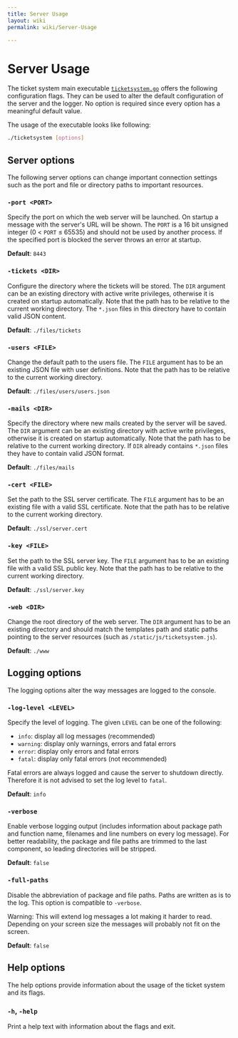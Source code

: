 ```yaml
---
title: Server Usage
layout: wiki
permalink: wiki/Server-Usage

---
```


# Server Usage

The ticket system main executable
[`ticketsystem.go`](https://github.com/mortenterhart/trivial-tickets/blob/master/cmd/ticketsystem/ticketsystem.go)
offers the following configuration flags. They can be used to alter
the default configuration of the server and the logger. No option
is required since every option has a meaningful default value.

The usage of the executable looks like following:

```bash
./ticketsystem [options]
```

## Server options

The following server options can change important connection settings
such as the port and file or directory paths to important resources.

### `-port <PORT>`

Specify the port on which the web server will be launched. On startup
a message with the server's URL will be shown. The `PORT` is a 16
bit unsigned integer (0 < `PORT` &le; 65535) and should not be used
by another process. If the specified port is blocked the server
throws an error at startup.

**Default**: `8443`

### `-tickets <DIR>`

Configure the directory where the tickets will be stored. The `DIR`
argument can be an existing directory with active write privileges,
otherwise it is created on startup automatically. Note that the
path has to be relative to the current working directory. The
`*.json` files in this directory have to contain valid JSON content.

**Default**: `./files/tickets`

### `-users <FILE>`

Change the default path to the users file. The `FILE` argument has
to be an existing JSON file with user definitions. Note that the
path has to be relative to the current working directory.

**Default**: `./files/users/users.json`

### `-mails <DIR>`

Specify the directory where new mails created by the server will
be saved. The `DIR` argument can be an existing directory with
active write privileges, otherwise it is created on startup
automatically.  Note that the path has to be relative to the current
working directory. If `DIR` already contains `*.json` files they
have to contain valid JSON format.

**Default**: `./files/mails`

### `-cert <FILE>`

Set the path to the SSL server certificate. The `FILE` argument has
to be an existing file with a valid SSL certificate. Note that the
path has to be relative to the current working directory.

**Default**: `./ssl/server.cert`

### `-key <FILE>`

Set the path to the SSL server key. The `FILE` argument has to be
an existing file with a valid SSL public key. Note that the path
has to be relative to the current working directory.

**Default**: `./ssl/server.key`

### `-web <DIR>`

Change the root directory of the web server. The `DIR` argument has
to be an existing directory and should match the templates path and
static paths pointing to the server resources (such as
`/static/js/ticketsystem.js`).

**Default**: `./www`

## Logging options

The logging options alter the way messages are logged to the console.

### `-log-level <LEVEL>`

Specify the level of logging. The given `LEVEL` can be one of the
following:

* `info`: display all log messages (recommended)
* `warning`: display only warnings, errors and fatal errors
* `error`: display only errors and fatal errors
* `fatal`: display only fatal errors (not recommended)

Fatal errors are always logged and cause the server to shutdown
directly. Therefore it is not advised to set the log level to
`fatal`.

**Default**: `info`

### `-verbose`

Enable verbose logging output (includes information about package
path and function name, filenames and line numbers on every log
message). For better readability, the package and file paths are
trimmed to the last component, so leading directories will be
stripped.

**Default**: `false`

### `-full-paths`

Disable the abbreviation of package and file paths. Paths are written
as is to the log. This option is compatible to `-verbose`.

Warning: This will extend log messages a lot making it harder to
read. Depending on your screen size the messages will probably not
fit on the screen.

**Default**: `false`

## Help options

The help options provide information about the usage of the ticket
system and its flags.

### `-h`, `-help`

Print a help text with information about the flags and exit.
